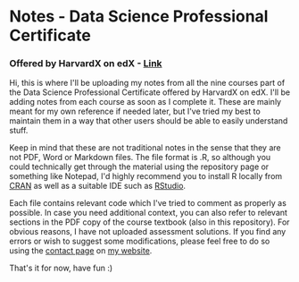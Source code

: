 # Notes - Data Science Professional Certificate
### Offered by HarvardX on edX - [Link](https://www.edx.org/professional-certificate/harvardx-data-science)

Hi, this is where I'll be uploading my notes from all the nine courses part of the Data Science Professional Certificate offered by HarvardX on edX. I'll be adding notes from each course as soon as I complete it. These are mainly meant for my own reference if needed later, but I've tried my best to maintain them in a way that other users should be able to easily understand stuff.

Keep in mind that these are not traditional notes in the sense that they are not PDF, Word or Markdown files. The file format is .R, so although you could technically get through the material using the repository page or something like Notepad, I'd highly recommend you to install R locally from [CRAN](https://cran.r-project.org/) as well as a suitable IDE such as [RStudio](https://www.rstudio.com/products/rstudio/download/). 

Each file contains relevant code which I've tried to comment as properly as possible. In case you need additional context, you can also refer to relevant sections in the PDF copy of the course textbook (also in this repository). For obvious reasons, I have not uploaded assessment solutions. If you find any errors or wish to suggest some modifications, please feel free to do so using the [contact page](https://omprabhu31.github.io/contact/) on [my website](https://omprabhu31.github.io/).

That's it for now, have fun :)
